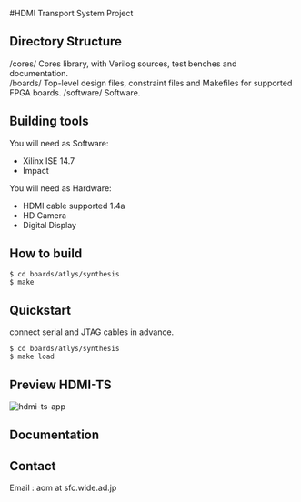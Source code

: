 #HDMI Transport System Project

## Directory Structure  
 /cores/  Cores library, with Verilog sources, test benches and documentation.  
 /boards/     Top-level design files, constraint files and Makefiles
                for supported FPGA boards.
 /software/   Software.


## Building tools  
You will need as Software:
 - Xilinx ISE 14.7
 - Impact  
   
You will need as Hardware:
 - HDMI cable supported 1.4a
 - HD Camera 
 - Digital Display

## How to build  
    $ cd boards/atlys/synthesis  
    $ make  

## Quickstart  
connect serial and JTAG cables in advance.  

    $ cd boards/atlys/synthesis  
    $ make load  

## Preview HDMI-TS
![hdmi-ts-app](http://web.sfc.wide.ad.jp/~aom/img/hdmi-ts-ap.png "hdmi-ts-app")


## Documentation



## Contact 
Email : aom at sfc.wide.ad.jp
